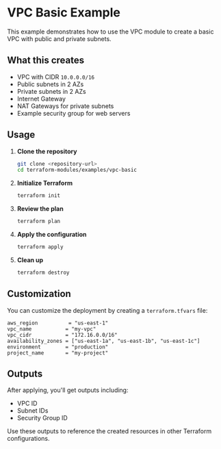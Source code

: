 # VPC Basic Example

This example demonstrates how to use the VPC module to create a basic VPC with public and private subnets.

## What this creates

- VPC with CIDR `10.0.0.0/16`
- Public subnets in 2 AZs
- Private subnets in 2 AZs
- Internet Gateway
- NAT Gateways for private subnets
- Example security group for web servers

## Usage

1. **Clone the repository**
   ```bash
   git clone <repository-url>
   cd terraform-modules/examples/vpc-basic
   ```

2. **Initialize Terraform**
   ```bash
   terraform init
   ```

3. **Review the plan**
   ```bash
   terraform plan
   ```

4. **Apply the configuration**
   ```bash
   terraform apply
   ```

5. **Clean up**
   ```bash
   terraform destroy
   ```

## Customization

You can customize the deployment by creating a `terraform.tfvars` file:

```hcl
aws_region          = "us-east-1"
vpc_name           = "my-vpc"
vpc_cidr           = "172.16.0.0/16"
availability_zones = ["us-east-1a", "us-east-1b", "us-east-1c"]
environment        = "production"
project_name       = "my-project"
```

## Outputs

After applying, you'll get outputs including:
- VPC ID
- Subnet IDs
- Security Group ID

Use these outputs to reference the created resources in other Terraform configurations.